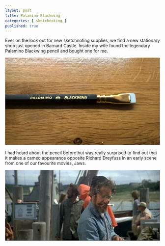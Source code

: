 ```yaml
---
layout: post
title: Palamino Blackwing
categories: [ sketchnoting ]
published: true
---
```


Ever on the look out for new sketchnoting supplies, we find a new stationary shop just opened in 
Barnard Castle. Inside my wife found the legendary Palamino Blackwing pencil and bought one for me. 

<img src="/img/posts/palamino-blackwing/blackwing.jpg" alt="pencil" class="u-max-full-width" />

I had heard about the pencil before but was really surprised to find out that it makes a cameo appearance 
opposite Richard Dreyfuss in an early scene from one of our favourite movies, Jaws.

<img src="/img/posts/palamino-blackwing/jaws-hooper-blackwing.jpg" alt="Richard Dreyfuss" class="u-max-full-width" />




